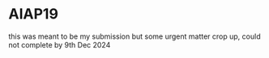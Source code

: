 # AIAP19

this was meant to be my submission but some urgent matter crop up, could not complete by 9th Dec 2024
